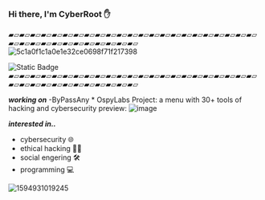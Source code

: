 ### Hi there, I'm CyberRoot ✋
▰▱▰▱▰▱▰▱▰▱▰▱▰▱▰▱▰▱▰▱▰▱▰▱▰▱▰▱▰▱▰▱▰▱▰▱▰▱▰▱▰▱▰▱▰▱▰▱▰▱▰▱▰▱▰▱▰▱▰▱▰▱▰▱▰▱▰▱▰▱
![5c1a0f1c1a0e1e32ce0698f71f217398](https://github.com/user-attachments/assets/676f3404-a67a-4cc5-8e73-ee549d57cbee)

<img alt="Static Badge" src="https://img.shields.io/badge/CyberRoot-red">
▰▱▰▱▰▱▰▱▰▱▰▱▰▱▰▱▰▱▰▱▰▱▰▱▰▱▰▱▰▱▰▱▰▱▰▱▰▱▰▱▰▱▰▱▰▱▰▱▰▱▰▱▰▱▰▱▰▱▰▱▰▱▰▱▰▱▰▱▰▱

***working on***
-ByPassAny * OspyLabs Project:
a menu with 30+ tools of hacking and cybersecurity
preview:
![image](https://github.com/user-attachments/assets/fb4c2df1-7df1-4bab-98e3-90d63c9a6317)



***interested in..***

- cybersecurity 🌐
- ethical hacking 🕵️‍♂️
- social engering 🛠️
- programming 💻

  
![1594931019245](https://github.com/user-attachments/assets/12cb54a1-8854-4bf4-b76c-08cc25c21e87)

